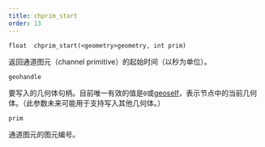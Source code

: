 ```yaml
---
title: chprim_start
order: 13
---
```


`float  chprim_start(<geometry>geometry, int prim)`

返回通道图元（channel primitive）的起始时间（以秒为单位）。

`geohandle`

要写入的几何体句柄。目前唯一有效的值是`0`或[geoself](../geometry/geoself "返回当前节点几何体的句柄")，表示节点中的当前几何体。（此参数未来可能用于支持写入其他几何体。）

`prim`

通道图元的图元编号。
